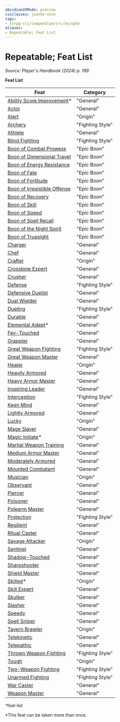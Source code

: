 ```yaml
---
obsidianUIMode: preview
cssclasses: json5e-note
tags:
- ttrpg-cli/compendium/src/5e/xphb
aliases:
- Repeatable; Feat List
---
```

# Repeatable; Feat List
*Source: Player's Handbook (2024) p. 199* 

**Feat List**

| Feat | Category |
|------|----------|
| [Ability Score Improvement](Інструменти%20ДМ/CLI/feats/ability-score-improvement-xphb.md)* | "General" |
| [Actor](Інструменти%20ДМ/CLI/feats/actor-xphb.md) | "General" |
| [Alert](Інструменти%20ДМ/CLI/feats/alert-xphb.md) | "Origin" |
| [Archery](Інструменти%20ДМ/CLI/feats/archery-xphb.md) | "Fighting Style" |
| [Athlete](Інструменти%20ДМ/CLI/feats/athlete-xphb.md) | "General" |
| [Blind Fighting](Інструменти%20ДМ/CLI/feats/blind-fighting-xphb.md) | "Fighting Style" |
| [Boon of Combat Prowess](Інструменти%20ДМ/CLI/feats/boon-of-combat-prowess-xphb.md) | "Epic Boon" |
| [Boon of Dimensional Travel](Інструменти%20ДМ/CLI/feats/boon-of-dimensional-travel-xphb.md) | "Epic Boon" |
| [Boon of Energy Resistance](Інструменти%20ДМ/CLI/feats/boon-of-energy-resistance-xphb.md) | "Epic Boon" |
| [Boon of Fate](Інструменти%20ДМ/CLI/feats/boon-of-fate-xphb.md) | "Epic Boon" |
| [Boon of Fortitude](Інструменти%20ДМ/CLI/feats/boon-of-fortitude-xphb.md) | "Epic Boon" |
| [Boon of Irresistible Offense](Інструменти%20ДМ/CLI/feats/boon-of-irresistible-offense-xphb.md) | "Epic Boon" |
| [Boon of Recovery](Інструменти%20ДМ/CLI/feats/boon-of-recovery-xphb.md) | "Epic Boon" |
| [Boon of Skill](Інструменти%20ДМ/CLI/feats/boon-of-skill-xphb.md) | "Epic Boon" |
| [Boon of Speed](Інструменти%20ДМ/CLI/feats/boon-of-speed-xphb.md) | "Epic Boon" |
| [Boon of Spell Recall](Інструменти%20ДМ/CLI/feats/boon-of-spell-recall-xphb.md) | "Epic Boon" |
| [Boon of the Night Spirit](Інструменти%20ДМ/CLI/feats/boon-of-the-night-spirit-xphb.md) | "Epic Boon" |
| [Boon of Truesight](Інструменти%20ДМ/CLI/feats/boon-of-truesight-xphb.md) | "Epic Boon" |
| [Charger](Інструменти%20ДМ/CLI/feats/charger-xphb.md) | "General" |
| [Chef](Інструменти%20ДМ/CLI/feats/chef-xphb.md) | "General" |
| [Crafter](Інструменти%20ДМ/CLI/feats/crafter-xphb.md) | "Origin" |
| [Crossbow Expert](Інструменти%20ДМ/CLI/feats/crossbow-expert-xphb.md) | "General" |
| [Crusher](Інструменти%20ДМ/CLI/feats/crusher-xphb.md) | "General" |
| [Defense](Інструменти%20ДМ/CLI/feats/defense-xphb.md) | "Fighting Style" |
| [Defensive Duelist](Інструменти%20ДМ/CLI/feats/defensive-duelist-xphb.md) | "General" |
| [Dual Wielder](Інструменти%20ДМ/CLI/feats/dual-wielder-xphb.md) | "General" |
| [Dueling](Інструменти%20ДМ/CLI/feats/dueling-xphb.md) | "Fighting Style" |
| [Durable](Інструменти%20ДМ/CLI/feats/durable-xphb.md) | "General" |
| [Elemental Adept](Інструменти%20ДМ/CLI/feats/elemental-adept-xphb.md)* | "General" |
| [Fey-Touched](Інструменти%20ДМ/CLI/feats/fey-touched-xphb.md) | "General" |
| [Grappler](Інструменти%20ДМ/CLI/feats/grappler-xphb.md) | "General" |
| [Great Weapon Fighting](Інструменти%20ДМ/CLI/feats/great-weapon-fighting-xphb.md) | "Fighting Style" |
| [Great Weapon Master](Інструменти%20ДМ/CLI/feats/great-weapon-master-xphb.md) | "General" |
| [Healer](Інструменти%20ДМ/CLI/feats/healer-xphb.md) | "Origin" |
| [Heavily Armored](Інструменти%20ДМ/CLI/feats/heavily-armored-xphb.md) | "General" |
| [Heavy Armor Master](Інструменти%20ДМ/CLI/feats/heavy-armor-master-xphb.md) | "General" |
| [Inspiring Leader](Інструменти%20ДМ/CLI/feats/inspiring-leader-xphb.md) | "General" |
| [Interception](Інструменти%20ДМ/CLI/feats/interception-xphb.md) | "Fighting Style" |
| [Keen Mind](Інструменти%20ДМ/CLI/feats/keen-mind-xphb.md) | "General" |
| [Lightly Armored](Інструменти%20ДМ/CLI/feats/lightly-armored-xphb.md) | "General" |
| [Lucky](Інструменти%20ДМ/CLI/feats/lucky-xphb.md) | "Origin" |
| [Mage Slayer](Інструменти%20ДМ/CLI/feats/mage-slayer-xphb.md) | "General" |
| [Magic Initiate](Інструменти%20ДМ/CLI/feats/magic-initiate-xphb.md)* | "Origin" |
| [Martial Weapon Training](Інструменти%20ДМ/CLI/feats/martial-weapon-training-xphb.md) | "General" |
| [Medium Armor Master](Інструменти%20ДМ/CLI/feats/medium-armor-master-xphb.md) | "General" |
| [Moderately Armored](Інструменти%20ДМ/CLI/feats/moderately-armored-xphb.md) | "General" |
| [Mounted Combatant](Інструменти%20ДМ/CLI/feats/mounted-combatant-xphb.md) | "General" |
| [Musician](Інструменти%20ДМ/CLI/feats/musician-xphb.md) | "Origin" |
| [Observant](Інструменти%20ДМ/CLI/feats/observant-xphb.md) | "General" |
| [Piercer](Інструменти%20ДМ/CLI/feats/piercer-xphb.md) | "General" |
| [Poisoner](Інструменти%20ДМ/CLI/feats/poisoner-xphb.md) | "General" |
| [Polearm Master](Інструменти%20ДМ/CLI/feats/polearm-master-xphb.md) | "General" |
| [Protection](Інструменти%20ДМ/CLI/feats/protection-xphb.md) | "Fighting Style" |
| [Resilient](Інструменти%20ДМ/CLI/feats/resilient-xphb.md) | "General" |
| [Ritual Caster](Інструменти%20ДМ/CLI/feats/ritual-caster-xphb.md) | "General" |
| [Savage Attacker](Інструменти%20ДМ/CLI/feats/savage-attacker-xphb.md) | "Origin" |
| [Sentinel](Інструменти%20ДМ/CLI/feats/sentinel-xphb.md) | "General" |
| [Shadow-Touched](Інструменти%20ДМ/CLI/feats/shadow-touched-xphb.md) | "General" |
| [Sharpshooter](Інструменти%20ДМ/CLI/feats/sharpshooter-xphb.md) | "General" |
| [Shield Master](Інструменти%20ДМ/CLI/feats/shield-master-xphb.md) | "General" |
| [Skilled](Інструменти%20ДМ/CLI/feats/skilled-xphb.md)* | "Origin" |
| [Skill Expert](Інструменти%20ДМ/CLI/feats/skill-expert-xphb.md) | "General" |
| [Skulker](Інструменти%20ДМ/CLI/feats/skulker-xphb.md) | "General" |
| [Slasher](Інструменти%20ДМ/CLI/feats/slasher-xphb.md) | "General" |
| [Speedy](Інструменти%20ДМ/CLI/feats/speedy-xphb.md) | "General" |
| [Spell Sniper](Інструменти%20ДМ/CLI/feats/spell-sniper-xphb.md) | "General" |
| [Tavern Brawler](Інструменти%20ДМ/CLI/feats/tavern-brawler-xphb.md) | "Origin" |
| [Telekinetic](Інструменти%20ДМ/CLI/feats/telekinetic-xphb.md) | "General" |
| [Telepathic](Інструменти%20ДМ/CLI/feats/telepathic-xphb.md) | "General" |
| [Thrown Weapon Fighting](Інструменти%20ДМ/CLI/feats/thrown-weapon-fighting-xphb.md) | "Fighting Style" |
| [Tough](Інструменти%20ДМ/CLI/feats/tough-xphb.md) | "Origin" |
| [Two-Weapon Fighting](Інструменти%20ДМ/CLI/feats/two-weapon-fighting-xphb.md) | "Fighting Style" |
| [Unarmed Fighting](Інструменти%20ДМ/CLI/feats/unarmed-fighting-xphb.md) | "Fighting Style" |
| [War Caster](Інструменти%20ДМ/CLI/feats/war-caster-xphb.md) | "General" |
| [Weapon Master](Інструменти%20ДМ/CLI/feats/weapon-master-xphb.md) | "General" |
^feat-list

*This feat can be taken more than once.